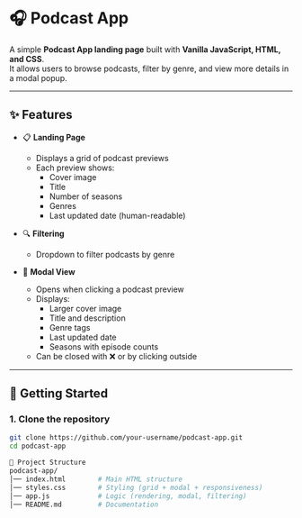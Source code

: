 # 🎧 Podcast App

A simple **Podcast App landing page** built with **Vanilla JavaScript, HTML, and CSS**.  
It allows users to browse podcasts, filter by genre, and view more details in a modal popup.

---

## ✨ Features

- 📋 **Landing Page**
  - Displays a grid of podcast previews
  - Each preview shows:
    - Cover image
    - Title
    - Number of seasons
    - Genres
    - Last updated date (human-readable)

- 🔍 **Filtering**
  - Dropdown to filter podcasts by genre

- 💬 **Modal View**
  - Opens when clicking a podcast preview
  - Displays:
    - Larger cover image
    - Title and description
    - Genre tags
    - Last updated date
    - Seasons with episode counts
  - Can be closed with ❌ or by clicking outside

---


## 🚀 Getting Started

### 1. Clone the repository
```bash
git clone https://github.com/your-username/podcast-app.git
cd podcast-app

📂 Project Structure
podcast-app/
│── index.html        # Main HTML structure
│── styles.css        # Styling (grid + modal + responsiveness)
│── app.js            # Logic (rendering, modal, filtering)
│── README.md         # Documentation
